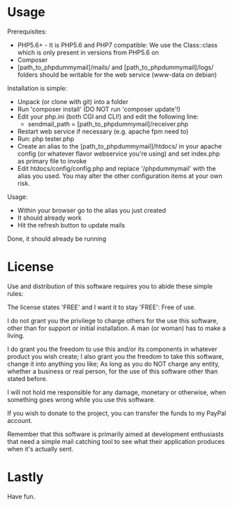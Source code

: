 # Usage

Prerequisites:
- PHP5.6+ - It is PHP5.6 and PHP7 compatible: We use the Class::class which is only present in 
versions from PHP5.6 on
- Composer
- \[path_to_phpdummymail]/mails/ and \[path_to_phpdummymail]/logs/ folders should be writable 
for the web service (www-data on debian)  


Installation is simple:
- Unpack (or clone with git) into a folder 
- Run 'composer install' (DO NOT run 'composer update'!)
- Edit your php.ini (both CGI and CLI!) and edit the following line:
    - sendmail_path = \[path_to_phpdummymail]/receiver.php
- Restart web service if necessary (e.g. apache fpm need to)
- Run: php tester.php
- Create an alias to the \[path_to_phpdummymail]/htdocs/ in your 
apache config (or whatever flavor webservice you're using)
and set index.php as primary file to invoke
- Edit htdocs/config/config.php and replace '/phpdummymail' with the alias you used. You 
may alter the other configuration items at your own risk. 
  
Usage:
- Within your browser go to the alias you just created
- It should already work 
- Hit the refresh button to update mails

Done, it should already be running


# License

Use and distribution of this software requires you to abide these simple rules:


The license states 'FREE' and I want it to stay 'FREE': Free of use.

I do not grant you the privilege to charge others for the use this software, 
other than for support or initial installation. A man (or woman) has to make a living.

I do grant you the freedom to use this and/or its components in whatever product 
you wish create; I also grant you the freedom to take this software, change it 
into anything you like; As long as you do NOT charge any entity, whether a business
or real person, for the use of this software other than stated before.

I will not hold me responsible for any damage, monetary or otherwise, when something 
goes wrong while you use this software. 

If you wish to donate to the project, you can transfer the funds to my PayPal account.


Remember that this software is primarily aimed at development enthusiasts that need
a simple mail catching tool to see what their application produces when it's actually 
sent.

# Lastly

Have fun.